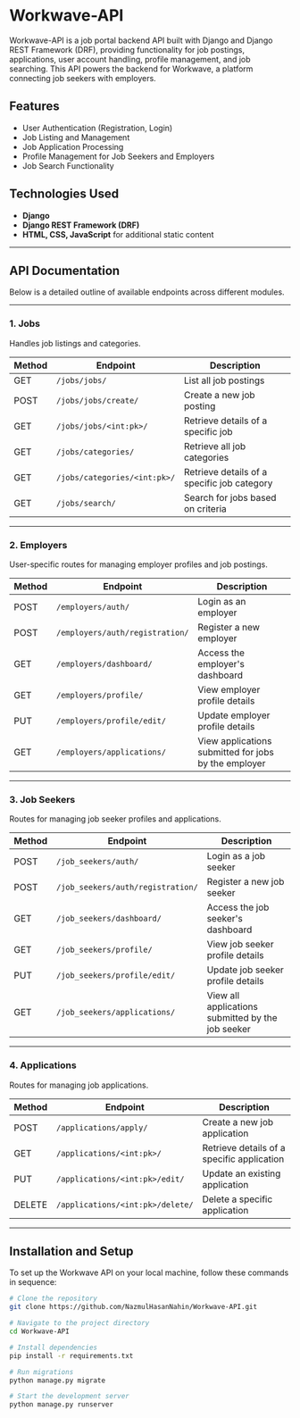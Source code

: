 # Workwave-API

Workwave-API is a job portal backend API built with Django and Django REST Framework (DRF), providing functionality for job postings, applications, user account handling, profile management, and job searching. This API powers the backend for Workwave, a platform connecting job seekers with employers.

## Features
- User Authentication (Registration, Login)
- Job Listing and Management
- Job Application Processing
- Profile Management for Job Seekers and Employers
- Job Search Functionality

## Technologies Used
- **Django**
- **Django REST Framework (DRF)**
- **HTML, CSS, JavaScript** for additional static content

---

## API Documentation

Below is a detailed outline of available endpoints across different modules.

---

### 1. **Jobs**

Handles job listings and categories.

| Method | Endpoint                          | Description                                      |
|--------|-------------------------------------|--------------------------------------------------|
| GET    | `/jobs/jobs/`                     | List all job postings                            |
| POST   | `/jobs/jobs/create/`              | Create a new job posting                         |
| GET    | `/jobs/jobs/<int:pk>/`            | Retrieve details of a specific job              |
| GET    | `/jobs/categories/`                | Retrieve all job categories                      |
| GET    | `/jobs/categories/<int:pk>/`       | Retrieve details of a specific job category      |
| GET    | `/jobs/search/`                   | Search for jobs based on criteria                |

---

### 2. **Employers**

User-specific routes for managing employer profiles and job postings.

| Method | Endpoint                                 | Description                                      |
|--------|-------------------------------------------|--------------------------------------------------|
| POST   | `/employers/auth/`                      | Login as an employer                             |
| POST   | `/employers/auth/registration/`         | Register a new employer                          |
| GET    | `/employers/dashboard/`                  | Access the employer's dashboard                  |
| GET    | `/employers/profile/`                    | View employer profile details                    |
| PUT    | `/employers/profile/edit/`               | Update employer profile details                  |
| GET    | `/employers/applications/`               | View applications submitted for jobs by the employer |

---

### 3. **Job Seekers**

Routes for managing job seeker profiles and applications.

| Method | Endpoint                                  | Description                                     |
|--------|--------------------------------------------|-------------------------------------------------|
| POST   | `/job_seekers/auth/`                     | Login as a job seeker                          |
| POST   | `/job_seekers/auth/registration/`        | Register a new job seeker                       |
| GET    | `/job_seekers/dashboard/`                 | Access the job seeker's dashboard               |
| GET    | `/job_seekers/profile/`                   | View job seeker profile details                 |
| PUT    | `/job_seekers/profile/edit/`              | Update job seeker profile details               |
| GET    | `/job_seekers/applications/`              | View all applications submitted by the job seeker |

---

### 4. **Applications**

Routes for managing job applications.

| Method | Endpoint                     | Description                               |
|--------|-------------------------------|-------------------------------------------|
| POST   | `/applications/apply/`       | Create a new job application              |
| GET    | `/applications/<int:pk>/`     | Retrieve details of a specific application |
| PUT    | `/applications/<int:pk>/edit/`| Update an existing application            |
| DELETE | `/applications/<int:pk>/delete/`| Delete a specific application            |

---

## Installation and Setup

To set up the Workwave API on your local machine, follow these commands in sequence:

```bash
# Clone the repository
git clone https://github.com/NazmulHasanNahin/Workwave-API.git

# Navigate to the project directory
cd Workwave-API

# Install dependencies
pip install -r requirements.txt

# Run migrations
python manage.py migrate

# Start the development server
python manage.py runserver

